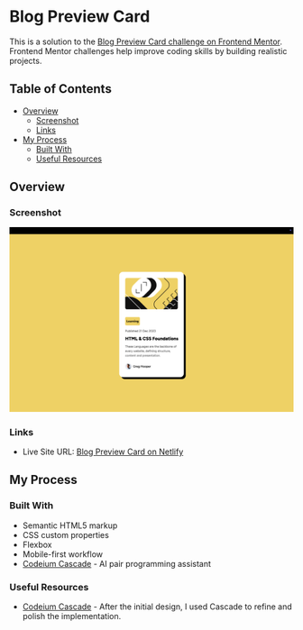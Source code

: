 # Blog Preview Card

This is a solution to the [Blog Preview Card challenge on Frontend Mentor](https://www.frontendmentor.io/challenges/blog-preview-card-ckPaj01IcS). Frontend Mentor challenges help improve coding skills by building realistic projects.

## Table of Contents

- [Overview](#overview)
  - [Screenshot](#screenshot)
  - [Links](#links)
- [My Process](#my-process)
  - [Built With](#built-with)
  - [Useful Resources](#useful-resources)

## Overview

### Screenshot

![Blog Preview Card Screenshot](blog-card.png)

### Links

- Live Site URL: [Blog Preview Card on Netlify](https://blog-preview-component10.netlify.app/)

## My Process

### Built With

- Semantic HTML5 markup
- CSS custom properties
- Flexbox
- Mobile-first workflow
- [Codeium Cascade](https://codeium.com/cascade) - AI pair programming assistant

### Useful Resources

- [Codeium Cascade](https://codeium.com/cascade) - After the initial design, I used Cascade to refine and polish the implementation.
